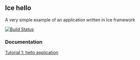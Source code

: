 ## Ice hello
A very simple example of an application written in Ice framework

[![Build Status](https://travis-ci.org/ice/hello.svg)](https://travis-ci.org/ice/hello)

### Documentation
[Tutorial 1: hello application](http://www.iceframework.org/doc/tutorial/hello)